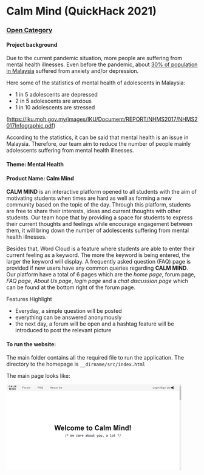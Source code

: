 # Calm Mind (QuickHack 2021)

### <u>Open Category</u>



#### Project background

Due to the current pandemic situation, more people are suffering from mental health illnesses. Even before the pandemic, about <u>30% of population in Malaysia</u> suffered from anxiety and/or depression. 

Here some of the statistics of mental health of adolescents in Malaysia:

- 1 in 5 adolescents are depressed
- 2 in 5 adolescents are anxious
- 1 in 10 adolescents are stressed

(https://iku.moh.gov.my/images/IKU/Document/REPORT/NHMS2017/NHMS2017Infographic.pdf)

According to the statistics, it can be said that mental health is an issue in Malaysia. Therefore, our team aim to reduce the number of people mainly adolescents suffering from mental health illnesses. 



#### Theme: Mental Health

#### Product Name: Calm Mind

**CALM MIND** is an interactive platform opened to all students with the aim of motivating students when times are hard as well as forming a new community based on the topic of the day. Through this platform, students are free to share their interests, ideas and current thoughts with other students. Our team hope that by providing a space for students to express their current thoughts and feelings while encourage engagement between them, it will bring down the number of adolescents suffering from mental health illnesses. 

Besides that, Word Cloud is a feature where students are able to enter their current feeling as a keyword. The more the keyword is being entered, the larger the keyword will display. A frequently asked question (FAQ) page is provided if new users have any common queries regarding **CALM MIND**. Our platform have a total of 6 pages which are the *home page*, forum page, *FAQ page*, *About Us page*, *login page* and a *chat discussion page* which can be found at the bottom right of the forum page. 



Features Highlight

- Everyday, a simple question will be posted
- everything can be answered anonymously
- the next day, a forum will be open and a hashtag feature will be introduced to post the relevant picture



#### To run the website:

The main folder contains all the required file to run the application. The directory to the homepage is `__dirname/src/index.html`

The main page looks like:

<img src="./homepage-example.png" alt="image-20210718204055642" style="zoom:45%;" />
